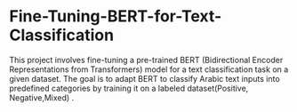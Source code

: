# Fine-Tuning-BERT-for-Text-Classification
This project involves fine-tuning a pre-trained BERT (Bidirectional Encoder Representations from Transformers) model for a text classification task on a given dataset. The goal is to adapt BERT to classify Arabic text inputs into predefined categories by training it on a labeled dataset(Positive, Negative,Mixed) .
